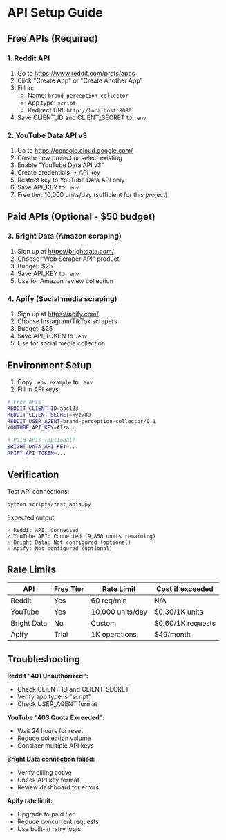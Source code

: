 # API Setup Guide

## Free APIs (Required)

### 1. Reddit API

1. Go to https://www.reddit.com/prefs/apps
2. Click "Create App" or "Create Another App"
3. Fill in:
   - Name: `brand-perception-collector`
   - App type: `script`
   - Redirect URI: `http://localhost:8080`
4. Save CLIENT_ID and CLIENT_SECRET to `.env`

### 2. YouTube Data API v3

1. Go to https://console.cloud.google.com/
2. Create new project or select existing
3. Enable "YouTube Data API v3"
4. Create credentials → API key
5. Restrict key to YouTube Data API only
6. Save API_KEY to `.env`
7. Free tier: 10,000 units/day (sufficient for this project)

## Paid APIs (Optional - $50 budget)

### 3. Bright Data (Amazon scraping)

1. Sign up at https://brightdata.com/
2. Choose "Web Scraper API" product
3. Budget: $25
4. Save API_KEY to `.env`
5. Use for Amazon review collection

### 4. Apify (Social media scraping)

1. Sign up at https://apify.com/
2. Choose Instagram/TikTok scrapers
3. Budget: $25
4. Save API_TOKEN to `.env`
5. Use for social media collection

## Environment Setup

1. Copy `.env.example` to `.env`
2. Fill in API keys:

```bash
# Free APIs
REDDIT_CLIENT_ID=abc123
REDDIT_CLIENT_SECRET=xyz789
REDDIT_USER_AGENT=brand-perception-collector/0.1
YOUTUBE_API_KEY=AIza...

# Paid APIs (optional)
BRIGHT_DATA_API_KEY=...
APIFY_API_TOKEN=...
```

## Verification

Test API connections:

```bash
python scripts/test_apis.py
```

Expected output:
```
✓ Reddit API: Connected
✓ YouTube API: Connected (9,850 units remaining)
⚠ Bright Data: Not configured (optional)
⚠ Apify: Not configured (optional)
```

## Rate Limits

| API | Free Tier | Rate Limit | Cost if exceeded |
|-----|-----------|------------|------------------|
| Reddit | Yes | 60 req/min | N/A |
| YouTube | Yes | 10,000 units/day | $0.30/1K units |
| Bright Data | No | Custom | $0.60/1K requests |
| Apify | Trial | 1K operations | $49/month |

## Troubleshooting

**Reddit "401 Unauthorized":**
- Check CLIENT_ID and CLIENT_SECRET
- Verify app type is "script"
- Check USER_AGENT format

**YouTube "403 Quota Exceeded":**
- Wait 24 hours for reset
- Reduce collection volume
- Consider multiple API keys

**Bright Data connection failed:**
- Verify billing active
- Check API key format
- Review dashboard for errors

**Apify rate limit:**
- Upgrade to paid tier
- Reduce concurrent requests
- Use built-in retry logic
